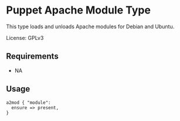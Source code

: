Puppet Apache Module Type
=========================

This type loads and unloads Apache modules for Debian and Ubuntu.

License: GPLv3

Requirements
------------

* NA

Usage
-----

    a2mod { "module":
      ensure => present,
    }
